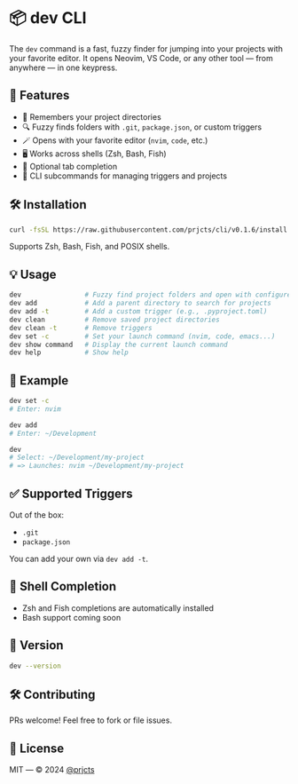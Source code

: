 # 📦 dev CLI

The `dev` command is a fast, fuzzy finder for jumping into your projects with your favorite editor. It opens Neovim, VS Code, or any other tool — from anywhere — in one keypress.

## 🚀 Features

- 🧠 Remembers your project directories
- 🔍 Fuzzy finds folders with `.git`, `package.json`, or custom triggers
- 🪄 Opens with your favorite editor (`nvim`, `code`, etc.)
- 🖥️ Works across shells (Zsh, Bash, Fish)
- 🧩 Optional tab completion
- 🧼 CLI subcommands for managing triggers and projects

## 🛠️ Installation

```bash
curl -fsSL https://raw.githubusercontent.com/prjcts/cli/v0.1.6/install.sh | bash
```

Supports Zsh, Bash, Fish, and POSIX shells.

## 💡 Usage

```bash
dev                # Fuzzy find project folders and open with configured editor
dev add            # Add a parent directory to search for projects
dev add -t         # Add a custom trigger (e.g., .pyproject.toml)
dev clean          # Remove saved project directories
dev clean -t       # Remove triggers
dev set -c         # Set your launch command (nvim, code, emacs...)
dev show command   # Display the current launch command
dev help           # Show help
```

## 🧠 Example

```bash
dev set -c
# Enter: nvim

dev add
# Enter: ~/Development

dev
# Select: ~/Development/my-project
# => Launches: nvim ~/Development/my-project
```

## ✅ Supported Triggers

Out of the box:

- `.git`
- `package.json`

You can add your own via `dev add -t`.

## 🧩 Shell Completion

- Zsh and Fish completions are automatically installed
- Bash support coming soon

## 🧪 Version

```bash
dev --version
```

## 🛠 Contributing

PRs welcome! Feel free to fork or file issues.

## 📄 License

MIT — © 2024 [@prjcts](https://github.com/prjcts)

